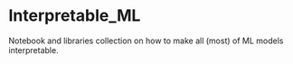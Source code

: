# Interpretable_ML
Notebook and libraries collection on how to make all (most) of ML models interpretable.
